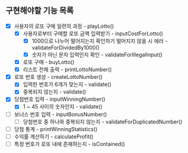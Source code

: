 ## 구현해야할 기능 목록
* [x] 사용자의 로또 구매 일련의 과정 - playLotto()
  * [x] 사용자로부터 구매할 로또 금액 입력받기 - inputCostForLotto()
    * [x] 1000으로 나누어 떨어지는지 확인하기 떨어지지 않을 시 에러 - validateForDividedBy1000()
    * [x] 숫자가 아닌 문자 입력인지 확인 - validateForIllegalInput()
  * [x] 로또 구매 - buyLotto()
  * [x] 리스트 전체 출력 - printLottoNumber()
* [x] 로또 번호 생성 - createLottoNumber()
  * [x] 입력한 번호가 6개가 맞는지 - validate()
  * [x] 중복되지 않는지 - validate()
* [x] 당첨번호 입력  - inputWinningNumber()
  * [x] 1 ~ 45 사이의 숫자인지 - validate()
* [ ] 보너스 번호 입력  - inputBonusNumber()
    * [ ] 당첨번호 중 하나와 중복되지 않는지 - validateForDuplicatedNumber()
* [ ] 당첨 통계 - printWinningStatistics()
* [ ] 수익률 계산하기 - calculateProfit()
* [ ] 특정 번호가 로또 내에 존재하는지 - isContained()
